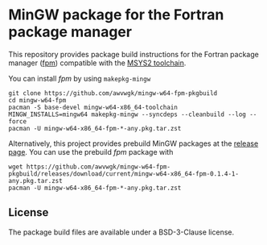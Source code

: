 # MinGW package for the Fortran package manager

This repository provides package build instructions for the Fortran package manager ([fpm](https://github.com/fortran-lang/fpm)) compatible with the [MSYS2 toolchain](https://msys2.org).

You can install *fpm* by using `makepkg-mingw`

```
git clone https://github.com/awvwgk/mingw-w64-fpm-pkgbuild
cd mingw-w64-fpm
pacman -S base-devel mingw-w64-x86_64-toolchain
MINGW_INSTALLS=mingw64 makepkg-mingw --syncdeps --cleanbuild --log --force
pacman -U mingw-w64-x86_64-fpm-*-any.pkg.tar.zst
```

Alternatively, this project provides prebuild MinGW packages at the [release page](https://github.com/awvwgk/mingw-w64-fpm-pkgbuild/releases/latest).
You can use the prebuild *fpm* package with

```
wget https://github.com/awvwgk/mingw-w64-fpm-pkgbuild/releases/download/current/mingw-w64-x86_64-fpm-0.1.4-1-any.pkg.tar.zst
pacman -U mingw-w64-x86_64-fpm-*-any.pkg.tar.zst
```

## License

The package build files are available under a BSD-3-Clause license.
